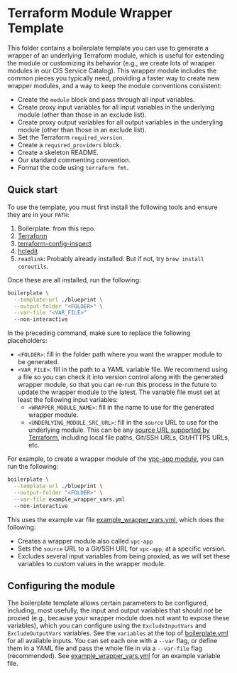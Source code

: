 # Terraform Module Wrapper Template

This folder contains a boilerplate template you can use to generate a wrapper of an underlying Terraform module, which 
is useful for extending the module or customizing its behavior (e.g., we create lots of wrapper modules in our CIS 
Service Catalog). This wrapper module includes the common pieces you typically need, providing a faster way to create 
new wrapper modules, and a way to keep the module conventions consistent:

- Create the `module` block and pass through all input variables.
- Create proxy input variables for all input variables in the underlying module (other than those in an exclude list).
- Create proxy output variables for all output variables in the underyling module (other than those in an exclude list).
- Set the Terraform `required_version`.
- Create a `required_providers` block.
- Create a skeleton README.
- Our standard commenting convention.
- Format the code using `terraform fmt`.

## Quick start

To use the template, you must first install the following tools and ensure they are in your `PATH`: 

1. Boilerplate: from this repo.
2. [Terraform](https://terraform.io/)
3. [terraform-config-inspect](https://github.com/hashicorp/terraform-config-inspect)
4. [hcledit](https://github.com/minamijoyo/hcledit)
5. `readlink`: Probably already installed. But if not, try `brew install coreutils`.

Once these are all installed, run the following:

```bash
boilerplate \
  --template-url ./blueprint \
  --output-folder "<FOLDER>" \
  --var-file "<VAR_FILE>"
  --non-interactive
```

In the preceding command, make sure to replace the following placeholders:

- `<FOLDER>`: fill in the folder path where you want the wrapper module to be generated.
- `<VAR_FILE>`: fill in the path to a YAML variable file. We recommend using a file so you can check it into version 
  control along with the generated wrapper module, so that you can re-run this process in the future to update the 
  wrapper module to the latest. The variable file must set at least the following input variables:
    - `<WRAPPER_MODULE_NAME>`: fill in the name to use for the generated wrapper module.
    - `<UNDERLYING_MODULE_SRC_URL>`: fill in the `source` URL to use for the underlying module. This can be any [source URL
      supported by Terraform](https://developer.hashicorp.com/terraform/language/modules/sources), including local file 
      paths, Git/SSH URLs, Git/HTTPS URLs, etc.

For example, to create a wrapper module of the [vpc-app 
module](https://github.com/gruntwork-io/terraform-aws-vpc/tree/main/modules/vpc-app), you can run the following:

```bash
boilerplate \
  --template-url ./blueprint \
  --output-folder "<FOLDER>" \
  --var-file example_wrapper_vars.yml
  --non-interactive
```

This uses the example var file [example_wrapper_vars.yml](./example_wrapper_vars.yml), which does the following:

- Creates a wrapper module also called `vpc-app`
- Sets the `source` URL to a Git/SSH URL for `vpc-app`, at a specific version.
- Excludes several input variables from being proxied, as we will set these variables to custom values in the wrapper 
  module.

## Configuring the module

The boilerplate template allows certain parameters to be configured, including, most usefully, the input and output 
variables that should _not_ be proxied (e.g., because your wrapper module does not want to expose these variables), 
which you can configure using the `ExcludeInputVars` and `ExcludeOutputVars` variables. See the `variables` at the top 
of [boilerplate.yml](./blueprint/boilerplate.yml) for all available inputs. You can set each one with a `--var` flag, 
or define them in a YAML file and pass the whole file in via a `--var-file` flag (recommended). See
[example_wrapper_vars.yml](./example_wrapper_vars.yml) for an example variable file.
